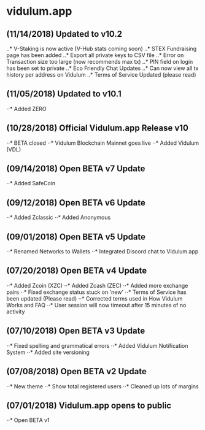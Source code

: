 # vidulum.app



(11/14/2018) Updated to v10.2
------
..* V-Staking is now active (V-Hub stats coming soon)
..* STEX Fundraising page has been added
..* Export all private keys to CSV file
..* Error on Transaction size too large (now recommends max tx)
..* PIN field on login has been set to private
..* Eco Friendly Chat Updates
..* Can now view all tx history per address on Vidulum
..* Terms of Service Updated (please read)



(11/05/2018) Updated to v10.1
------
⋅⋅* Added ZERO



(10/28/2018) Official Vidulum.app Release v10
------
⋅⋅* BETA closed
⋅⋅* Vidulum Blockchain Mainnet goes live
⋅⋅* Added Vidulum (VDL)



(09/14/2018) Open BETA v7 Update
------
⋅⋅* Added SafeCoin



(09/12/2018) Open BETA v6 Update
------
⋅⋅* Added Zclassic
⋅⋅* Added Anonymous



(09/01/2018) Open BETA v5 Update
------
⋅⋅* Renamed Networks to Wallets
⋅⋅* Integrated Discord chat to Vidulum.app



(07/20/2018) Open BETA v4 Update
------
⋅⋅* Added Zcoin (XZC)
⋅⋅* Added Zcash (ZEC)
⋅⋅* Added more exchange pairs
⋅⋅* Fixed exchange status stuck on 'new'
⋅⋅* Terms of Service has been updated (Please read)
⋅⋅* Corrected terms used in How Vidulum Works and FAQ
⋅⋅* User session will now timeout after 15 minutes of no activity



(07/10/2018) Open BETA v3 Update
------
⋅⋅* Fixed spelling and grammatical errors
⋅⋅* Added Vidulum Notification System
⋅⋅* Added site versioning



(07/08/2018) Open BETA v2 Update
------
⋅⋅* New theme
⋅⋅* Show total registered users
⋅⋅* Cleaned up lots of margins



(07/01/2018) Vidulum.app opens to public
------
⋅⋅* Open BETA v1
